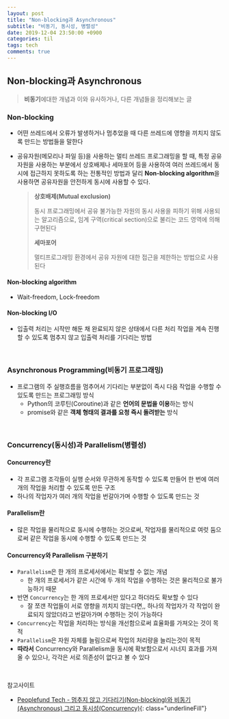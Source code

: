 ```yaml
---
layout: post
title: "Non-blocking과 Asynchronous"
subtitle: "비동기, 동시성, 병렬성"
date: 2019-12-04 23:50:00 +0900
categories: til
tags: tech
comments: true
---
```


## Non-blocking과 Asynchronous

> **비동기**에대한 개념과 이와 유사하거나, 다른 개념들을 정리해보는 글

### Non-blocking

- 어떤 쓰레드에서 오류가 발생하거나 멈추었을 때 다른 쓰레드에 영향을 끼치지 않도록 만드는 방법들을 말한다

- 공유자원(메모리나 파일 등)을 사용하는 멀티 쓰레드 프로그래밍을 할 때, 특정 공유자원을 사용하는 부분에서 상호배제나 세마포어 등을 사용하여 여러 쓰레드에서 동시에 접근하지 못하도록 하는 전통적인 방법과 달리 **Non-blocking algorithm**을 사용하면 공유자원을 안전하게 동시에 사용할 수 있다.

  > **상호배제(Mutual exclusion)**
  >
  > 동시 프로그래밍에서 공유 불가능한 자원의 동시 사용을 피하기 위해 사용되는 알고리즘으로, 임계 구역(critical section)으로 불리는 코드 영역에 의해 구현된다
  >
  > **세마포어**
  >
  > 멀티프로그래밍 환경에서 공유 자원에 대한 접근을 제한하는 방법으로 사용된다

#### Non-blocking algorithm

- Wait-freedom, Lock-freedom

#### Non-blocking I/O

- 입출력 처리는 시작만 해둔 채 완료되지 않은 상태에서 다른 처리 작업을 계속 진행할 수 있도록 멈추지 않고 입출력 처리를 기다리는 방법

<br>

### Asynchronous Programming(비동기 프로그래밍)

- 프로그램의 주 실행흐름을 멈추어서 기다리는 부분없이 즉시 다음 작업을 수행할 수 있도록 만드는 프로그래밍 방식
  - Python의 코루틴(Coroutine)과 같은 **언어의 문법을 이용**하는 방식
  - promise와 같은 **객체 형태의 결과를 요청 즉시 돌려받는** 방식

<br>

### Concurrency(동시성)과 Parallelism(병렬성)

#### Concurrency란

- 각 프로그램 조각들이 실행 순서와 무관하게 동작할 수 있도록 만들어 한 번에 여러 개의 작업을 처리할 수 있도록 만든 구조
- 하나의 작업자가 여러 개의 작업을 번갈아가며 수행할 수 있도록 만드는 것

#### Parallelism란

- 많은 작업을 물리적으로 동시에 수행하는 것으로써, 작업자를 물리적으로 여럿 둠으로써 같은 작업을 동시에 수행할 수 있도록 만드는 것

#### Concurrency와 Parallelism 구분하기

- `Parallelism`은 한 개의 프로세서에서는 확보할 수 없는 개념
  - 한 개의 프로세서가 같은 시간에 두 개의 작업을 수행하는 것은 물리적으로 불가능하기 때문
- 반면 `Concurrency`는 한 개의 프로세서만 있다고 하더라도 확보할 수 있다
  - 잘 쪼갠 작업들이 서로 영향을 끼치지 않는다면,, 하나의 작업자가 각 작업이 완료되지 않았더라고 번갈아가며 수행하는 것이 가능하다
- `Concurrency`는 작업을 처리하는 방식을 개선함으로써 효율화를 가져오는 것이 목적
- `Parallelism`은 자원 자체를 늘림으로써 작업의 처리량을 늘리는것이 목적
- **따라서** Concurrency와 Parallelism을 동시에 확보함으로서 시너지 효과를 가져올 수 있으나, 각각은 서로 의존성이 없다고 볼 수 있다

<br>

참고사이트

- [Peoplefund Tech - 멈추지 않고 기다리기(Non-blocking)와 비동기(Asynchronous) 그리고 동시성(Concurrency)](https://tech.peoplefund.co.kr/2017/08/02/non-blocking-asynchronous-concurrency.html){: class="underlineFill"}


